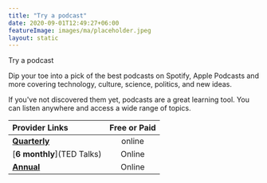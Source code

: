 ```yaml
---
title: "Try a podcast"
date: 2020-09-01T12:49:27+06:00
featureImage: images/ma/placeholder.jpeg
layout: static
---
```


Try a podcast

Dip your toe into a pick of the best podcasts on Spotify, Apple Podcasts and more covering technology, culture, science, politics, and new ideas.

If you've not discovered them yet, podcasts are a great learning tool. You can listen anywhere and access a wide range of topics.

| Provider Links      | Free or Paid  |  
| :-----------          | :--------------:      |  
| [**Quarterly**](Buffer) | online | 
| [**6 monthly**](TED Talks) | Online | 
| [**Annual**](BBC) | Online | 
  

<br/><br/>






